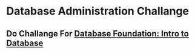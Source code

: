 # Database Administration Challange

## Do Challange For [Database Foundation: Intro to Database](https://www.linkedin.com/learning/database-foundations-intro-to-databases/challenge-create-a-server-container?contextUrn=urn%3Ali%3Ala_learningPlanV2%3AAEQAADBBJ_MBU7My6XNFf_Dd8R_GnVpO-XvP5Og) 

